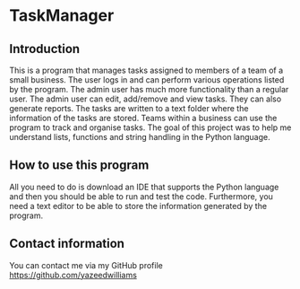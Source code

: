 # TaskManager

## Introduction
This is a program that manages tasks assigned to members of a team of a small business. The user logs in and can perform various operations listed by the program. The admin user
has much more functionality than a regular user. The admin user can edit, add/remove and view tasks. They can also generate reports. The tasks are written to a text folder where the 
information of the tasks are stored. Teams within a business can use the program to track and organise tasks. The goal of this project was to help me understand lists, functions
and string handling in the Python language. 

## How to use this program
All you need to do is download an IDE that supports the Python language and then you should be able to run and test the code. 
Furthermore, you need a text editor to be able to store the information generated by the program.

## Contact information
You can contact me via my GitHub profile https://github.com/yazeedwilliams
